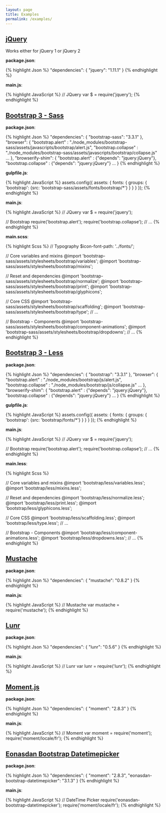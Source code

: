 ```yaml
---
layout: page
title: Examples
permalink: /examples/
---
```


[jQuery](http://jquery.com/)
----------------------------

Works either for jQuery 1 or jQuery 2

**package.json**:

{% highlight Json %}
"dependencies": {
    "jquery": "1.11.1"
}
{% endhighlight %}

**main.js**:

{% highlight JavaScript %}
// JQuery
var $ = require('jquery');
{% endhighlight %}

[Bootstrap 3 - Sass](http://getbootstrap.com/)
----------------------------------------------

**package.json**:

{% highlight Json %}
"dependencies": {
    "bootstrap-sass": "3.3.1"
},
"browser": {
    "bootstrap.alert"      : "./node_modules/bootstrap-sass/assets/javascripts/bootstrap/alert.js",
    "bootstrap.collapse"   : "./node_modules/bootstrap-sass/assets/javascripts/bootstrap/collapse.js"
    ...
},
"browserify-shim": {
    "bootstrap.alert"      : {"depends": "jquery:jQuery"},
    "bootstrap.collapse"   : {"depends": "jquery:jQuery"}
    ...
}
{% endhighlight %}

**gulpfile.js**:

{% highlight JavaScript %}
assets.config({
    assets: {
        fonts: {
            groups: {
                'bootstrap': {src: 'bootstrap-sass/assets/fonts/bootstrap/*'}
            }
        }
    }
});
{% endhighlight %}

**main.js**:

{% highlight JavaScript %}
// JQuery
var $ = require('jquery');

// Bootstrap
require('bootstrap.alert');
require('bootstrap.collapse');
// ...
{% endhighlight %}

**main.scss**:

{% highlight Scss %}
// Typography
$icon-font-path: '../fonts/';

// Core variables and mixins
@import 'bootstrap-sass/assets/stylesheets/bootstrap/variables';
@import 'bootstrap-sass/assets/stylesheets/bootstrap/mixins';

// Reset and dependencies
@import 'bootstrap-sass/assets/stylesheets/bootstrap/normalize';
@import 'bootstrap-sass/assets/stylesheets/bootstrap/print';
@import 'bootstrap-sass/assets/stylesheets/bootstrap/glyphicons';

// Core CSS
@import 'bootstrap-sass/assets/stylesheets/bootstrap/scaffolding';
@import 'bootstrap-sass/assets/stylesheets/bootstrap/type';
// ...

// Bootstrap - Components
@import 'bootstrap-sass/assets/stylesheets/bootstrap/component-animations';
@import 'bootstrap-sass/assets/stylesheets/bootstrap/dropdowns';
// ...
{% endhighlight %}


[Bootstrap 3 - Less](http://getbootstrap.com/)
----------------------------------------------

**package.json**:

{% highlight Json %}
"dependencies": {
    "bootstrap": "3.3.1"
},
"browser": {
    "bootstrap.alert"      : "./node_modules/bootstrap/js/alert.js",
    "bootstrap.collapse"   : "./node_modules/bootstrap/js/collapse.js"
    ...
},
"browserify-shim": {
    "bootstrap.alert"      : {"depends": "jquery:jQuery"},
    "bootstrap.collapse"   : {"depends": "jquery:jQuery"}
    ...
}
{% endhighlight %}

**gulpfile.js**:

{% highlight JavaScript %}
assets.config({
    assets: {
        fonts: {
            groups: {
                'bootstrap': {src: 'bootstrap/fonts/*'}
            }
        }
    }
});
{% endhighlight %}

**main.js**:

{% highlight JavaScript %}
// JQuery
var $ = require('jquery');

// Bootstrap
require('bootstrap.alert');
require('bootstrap.collapse');
// ...
{% endhighlight %}

**main.less**:

{% highlight Scss %}

// Core variables and mixins
@import 'bootstrap/less/variables.less';
@import 'bootstrap/less/mixins.less';

// Reset and dependencies
@import 'bootstrap/less/normalize.less';
@import 'bootstrap/less/print.less';
@import 'bootstrap/less/glyphicons.less';

// Core CSS
@import 'bootstrap/less/scaffolding.less';
@import 'bootstrap/less/type.less';
// ...

// Bootstrap - Components
@import 'bootstrap/less/component-animations.less';
@import 'bootstrap/less/dropdowns.less';
// ...
{% endhighlight %}


[Mustache](http://mustache.github.io/)
--------------------------------------

**package.json**:

{% highlight Json %}
"dependencies": {
    "mustache": "0.8.2"
}
{% endhighlight %}

**main.js**:

{% highlight JavaScript %}
// Mustache
var mustache = require('mustache');
{% endhighlight %}


[Lunr](http://lunrjs.com/)
--------------------------

**package.json**:

{% highlight Json %}
"dependencies": {
    "lunr": "0.5.6"
}
{% endhighlight %}

**main.js**:

{% highlight JavaScript %}
// Lunr
var lunr = require('lunr');
{% endhighlight %}


[Moment.js](http://momentjs.com/)
---------------------------------

**package.json**:

{% highlight Json %}
"dependencies": {
    "moment": "2.8.3"
}
{% endhighlight %}

**main.js**:

{% highlight JavaScript %}
// Moment
var moment = require('moment');
require('moment/locale/fr');
{% endhighlight %}


[Eonasdan Bootstrap Datetimepicker](http://eonasdan.github.io/bootstrap-datetimepicker/)
----------------------------------------------------------------------------------------

**package.json**:

{% highlight Json %}
"dependencies": {
    "moment": "2.8.3",
    "eonasdan-bootstrap-datetimepicker": "3.1.3"
}
{% endhighlight %}

**main.js**:

{% highlight JavaScript %}
// DateTime Picker
require('eonasdan-bootstrap-datetimepicker');
require('moment/locale/fr');
{% endhighlight %}


